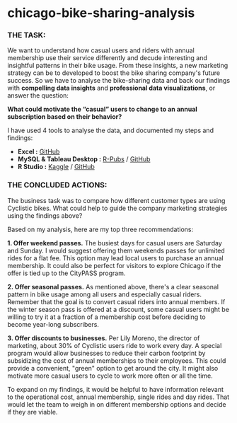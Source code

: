 # chicago-bike-sharing-analysis

### **THE TASK:**

We want to understand how casual users and riders with annual membership use their service differently and decude interesting and insightful patterns in their bike usage. From these insights, a new marketing strategy can be to developed to boost the bike sharing company's future success.
So we have to analyse the bike-sharing data and back our findings with **compelling data insights** and **professional data visualizations**, or answer the question:

**What could motivate the “casual” users to change to an annual subscription based on their behavior?**

I have used 4 tools to analyse the data, and documented my steps and findings:

- **Excel :** [GitHub]()
- **MySQL & Tableau Desktop :** [R-Pubs](https://rpubs.com/Avneesh/928547) / [GitHub](https://github.com/av-neesh/chicago-bikes-analysis/tree/main/SQL%2BTableau-analysis)
- **R Studio :** [Kaggle](https://www.kaggle.com/code/avneeshsingh19/chicago-bikeshare-analysis) / [GitHub](https://github.com/av-neesh/chicago-bikes-analysis/tree/main/R-analysis)

### **THE CONCLUDED ACTIONS:**

The business task was to compare how different customer types are using Cyclistic bikes. What could help to guide the company marketing strategies using the findings above?

Based on my analysis, here are my top three recommendations:

**1. Offer weekend passes.**
The busiest days for casual users are Saturday and Sunday. I would suggest offering them weekends passes for unlimited rides for a flat fee. This option may lead local users to purchase an annual membership. It could also be perfect for visitors to explore Chicago if the offer is tied up to the CityPASS program.

**2. Offer seasonal passes.**
As mentioned above, there's a clear seasonal pattern in bike usage among all users and especially casual riders. Remember that the goal is to convert casual riders into annual members. If the winter season pass is offered at a discount, some casual users might be willing to try it at a fraction of a membership cost before deciding to become year-long subscribers.

**3. Offer discounts to businesses.**
Per Lily Moreno, the director of marketing, about 30% of Cyclistic users ride to work every day. A special program would allow businesses to reduce their carbon footprint by subsidizing the cost of annual memberships to their employees. This could provide a convenient, "green" option to get around the city. It might also motivate more casual users to cycle to work more often or all the time.

To expand on my findings, it would be helpful to have information relevant to the operational cost, annual membership, single rides and day rides. That would let the team to weigh in on different membership options and decide if they are viable.
